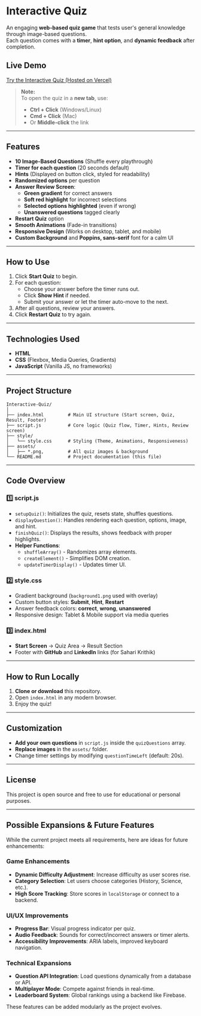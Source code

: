 
# Interactive Quiz

An engaging **web-based quiz game** that tests user's general knowledge through image-based questions.  
Each question comes with a **timer**, **hint option**, and **dynamic feedback** after completion.

## Live Demo

[Try the Interactive Quiz (Hosted on Vercel)](https://interactive-quiz-xi-five.vercel.app/)

> **Note:**  
> To open the quiz in a **new tab**, use:  
> - **Ctrl + Click** (Windows/Linux)  
> - **Cmd + Click** (Mac)  
> - Or **Middle-click** the link  

---

## Features

- **10 Image-Based Questions** (Shuffle every playthrough)
- **Timer for each question** (20 seconds default)
- **Hints** (Displayed on button click, styled for readability)
- **Randomized options** per question
- **Answer Review Screen**:
  - **Green gradient** for correct answers
  - **Soft red highlight** for incorrect selections
  - **Selected options highlighted** (even if wrong)
  - **Unanswered questions** tagged clearly
- **Restart Quiz** option
- **Smooth Animations** (Fade-in transitions)
- **Responsive Design** (Works on desktop, tablet, and mobile)
- **Custom Background** and **Poppins, sans-serif** font for a calm UI

---

## How to Use

1. Click **Start Quiz** to begin.
2. For each question:
   - Choose your answer before the timer runs out.
   - Click **Show Hint** if needed.
   - Submit your answer or let the timer auto-move to the next.
3. After all questions, review your answers.
4. Click **Restart Quiz** to try again.

---

## Technologies Used

- **HTML**
- **CSS** (Flexbox, Media Queries, Gradients)
- **JavaScript** (Vanilla JS, no frameworks)

---

## Project Structure

```
Interactive-Quiz/
│
├── index.html         # Main UI structure (Start screen, Quiz, Result, Footer)
├── script.js          # Core logic (Quiz flow, Timer, Hints, Review screen)
├── style/
│   └── style.css      # Styling (Theme, Animations, Responsiveness)
├── assets/
│   ├── *.png,         # All quiz images & background
└── README.md          # Project documentation (this file)
```

---

## Code Overview

### 1️⃣ **script.js**

- `setupQuiz()`: Initializes the quiz, resets state, shuffles questions.
- `displayQuestion()`: Handles rendering each question, options, image, and hint.
- `finishQuiz()`: Displays the results, shows feedback with proper highlights.
- **Helper Functions**:
  - `shuffleArray()` - Randomizes array elements.
  - `createElement()` - Simplifies DOM creation.
  - `updateTimerDisplay()` - Updates timer UI.

### 2️⃣ **style.css**

- Gradient background (`background1.png` used with overlay)
- Custom button styles: **Submit**, **Hint**, **Restart**
- Answer feedback colors: **correct**, **wrong**, **unanswered**
- Responsive design: Tablet & Mobile support via media queries

### 3️⃣ **index.html**

- **Start Screen** → Quiz Area → Result Section  
- Footer with **GitHub** and **LinkedIn** links (for Sahari Krithik)

---

## How to Run Locally

1. **Clone or download** this repository.
2. Open `index.html` in any modern browser.
3. Enjoy the quiz!

---

## Customization

- **Add your own questions** in `script.js` inside the `quizQuestions` array.
- **Replace images** in the `assets/` folder.
- Change timer settings by modifying `questionTimeLeft` (default: 20s).

---

## License

This project is open source and free to use for educational or personal purposes.


---

## Possible Expansions & Future Features

While the current project meets all requirements, here are ideas for future enhancements:

### Game Enhancements
- **Dynamic Difficulty Adjustment**: Increase difficulty as user scores rise.
- **Category Selection**: Let users choose categories (History, Science, etc.).
- **High Score Tracking**: Store scores in `localStorage` or connect to a backend.

### UI/UX Improvements
- **Progress Bar**: Visual progress indicator per quiz.
- **Audio Feedback**: Sounds for correct/incorrect answers or timer alerts.
- **Accessibility Improvements**: ARIA labels, improved keyboard navigation.

### Technical Expansions
- **Question API Integration**: Load questions dynamically from a database or API.
- **Multiplayer Mode**: Compete against friends in real-time.
- **Leaderboard System**: Global rankings using a backend like Firebase.

These features can be added modularly as the project evolves.
